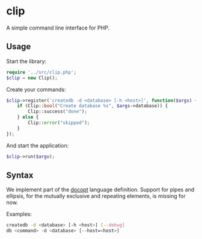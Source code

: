 clip
====

A simple command line interface for PHP.


## Usage

Start the library:

```php
require '../src/clip.php';
$clip = new Clip();
```

Create your commands:

```php
$clip->register('createdb -d <database> [-h <host>]', function($args) {
    if (Clip::bool("Create database %s", $args->database)) {
        Clip::success("done");
    } else {
        Clip::error("skipped");
    }
});
```

And start the application:

```php
$clip->run($argv);
```

## Syntax

We implement part of the [docopt](http://docopt.org/) language definition. Support for pipes and ellipsis, for the mutually exclusive and repeating elements, is missing for now.

Examples:

```bash
createdb -d <database> [-h <host>] [--debug]
db <command> -d <database> [--host=<host>]
```
